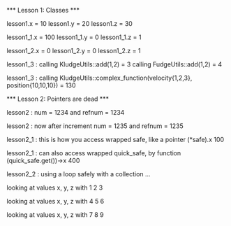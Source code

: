*** Lesson 1: Classes ***

lesson1.x = 10 lesson1.y = 20 lesson1.z = 30

lesson1_1.x = 100 lesson1_1.y = 0 lesson1_1.z = 1

lesson1_2.x = 0 lesson1_2.y = 0 lesson1_2.z = 1

lesson1_3 : calling KludgeUtils::add(1,2) = 3 calling FudgeUtils::add(1,2) = 4

lesson1_3 : calling KludgeUtils::complex_function(velocity{1,2,3}, position{10,10,10}) = 130

*** Lesson 2: Pointers are dead ***

lesson2 : num = 1234 and refnum = 1234

lesson2 : now after increment num = 1235 and refnum = 1235

lesson2_1 : this is how you access wrapped safe, like a pointer (*safe).x 100

lesson2_1 : can also access wrapped quick_safe, by function (quick_safe.get())->x 400

lesson2_2 : using a loop safely with a collection ...

looking at values x, y, z with 1 2 3

looking at values x, y, z with 4 5 6

looking at values x, y, z with 7 8 9

